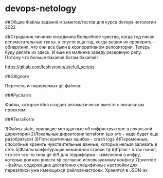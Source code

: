 # devops-netology

##Общее
Файлы заданий и заметок/тестов для курса devops нетологии 2022

##Страдания личинки сисадмина
Волшебное чувство, когда год писал вспомогательные тулзы, а спустя еще год, когда решил их проверить - обнаружил, что они все были в корпоративном репозитории.
Теперь буду делать их здесь.
И еще на малинке заведу резервную репу.
Потому что больше бэкапов богам бэкапов!

https://gitlab.com/leshiyronin/usefull_scripts

##GitIgnore

Перечень игнорируемых git файлов:

###Pycharm

Файлы, которые idea создает автоматически вместе с локальным проектом.

###TerraForm

1)Файлы state, хранящие метаданные об инфраструктуре в локальной директории
2)Локальные директории terraform (шо это - надо будет еще разобраться)
3)Логи критичных ошибок - crash logs
4)Переменные, способные хранить чувствительные данные, которые нельзя заливать в сеть
5)Файлы конфигурации командной строки тф
6)tfplan - я так понял, что это что-то типа git diff для терраформа - изменения в инфру, которые должен внести тф согласно используемому конфигу
7)override - файлы, содержащие достаточно специфичные настройки для перезаписи уже имеющихся файлов/настроек. Хранятся в JSON-ах
